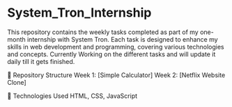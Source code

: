 # System_Tron_Internship
This repository contains the weekly tasks completed as part of my one-month internship with System Tron. Each task is designed to enhance my skills in web development and programming, covering various technologies and concepts. Currently Working on the different tasks and will update it daily till it gets finished.

📌 Repository Structure
Week 1: [Simple Calculator] 
Week 2: [Netflix Website Clone] 

🚀 Technologies Used
HTML, CSS, JavaScript


